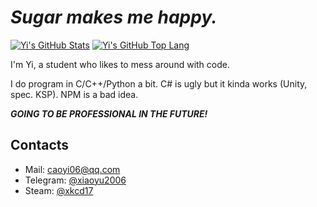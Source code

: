 # *Sugar makes me happy.*

[![Yi's GitHub Stats](https://github-readme-stats.vercel.app/api?username=xiaoyu2006&count_private=true&show_icons=true)](https://github.com/xiaoyu2006)
[![Yi's GitHub Top Lang](https://github-readme-stats.vercel.app/api/top-langs/?username=xiaoyu2006&hide=html,css,javascript&layout=compact)](https://github.com/xiaoyu2006)

I'm Yi, a student who likes to mess around with code.

I do program in C/C++/Python a bit. C# is ugly but it kinda works (Unity, spec. KSP). NPM is a bad idea.

***GOING TO BE PROFESSIONAL IN THE FUTURE!***

## Contacts
- Mail: [caoyi06@qq.com](mailto:caoyi06@qq.com)
- Telegram: [@xiaoyu2006](https://t.me/xiaoyu2006)
- Steam: [@xkcd17](https://steamcommunity.com/id/xiaoyu2006/)
